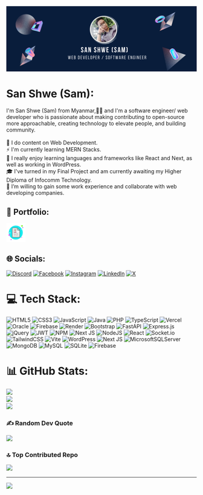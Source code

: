 <img src="https://github.com/Sam-mx/Sam/blob/main/sam-pic.png" >


# San Shwe (Sam):
I'm San Shwe (Sam) from Myanmar,🙆‍♂️ and I'm a software engineer/ web developer who is passionate about making contributing to open-source more approachable, creating technology to elevate people, and building community.
<br><br>🌱 I do content on Web Development.<br>⚡ I'm currently learning MERN Stacks.<br>💞️ I really enjoy learning languages and frameworks like React and Next, as well as working in WordPress.<br>🎓 I've turned in my Final Project and am currently awaiting my Higher Diploma of Infocomm Technology.<br>👀 I’m willing to gain some work experience and collaborate with web developing companies.

## 📝 Portfolio:
<a href="https://sanshwe.vercel.app/"><img src="https://github.com/Sam-mx/Sam/blob/main/portfolio-icon.png" ></a> 


## 🌐 Socials:
[![Discord](https://img.shields.io/badge/Discord-%237289DA.svg?logo=discord&logoColor=white)](https://discord.gg/samx3033) [![Facebook](https://img.shields.io/badge/Facebook-%231877F2.svg?logo=Facebook&logoColor=white)](https://facebook.com/txanshwe) [![Instagram](https://img.shields.io/badge/Instagram-%23E4405F.svg?logo=Instagram&logoColor=white)](https://instagram.com/san_xhwe) [![LinkedIn](https://img.shields.io/badge/LinkedIn-%230077B5.svg?logo=linkedin&logoColor=white)](https://linkedin.com/in/san-shwe-564a32169) [![X](https://img.shields.io/badge/X-black.svg?logo=X&logoColor=white)](https://x.com/sanxhwe?s=21) 

# 💻 Tech Stack:
![HTML5](https://img.shields.io/badge/html5-%23E34F26.svg?style=for-the-badge&logo=html5&logoColor=white) ![CSS3](https://img.shields.io/badge/css3-%231572B6.svg?style=for-the-badge&logo=css3&logoColor=white) ![JavaScript](https://img.shields.io/badge/javascript-%23323330.svg?style=for-the-badge&logo=javascript&logoColor=%23F7DF1E) ![Java](https://img.shields.io/badge/java-%23ED8B00.svg?style=for-the-badge&logo=openjdk&logoColor=white) ![PHP](https://img.shields.io/badge/php-%23777BB4.svg?style=for-the-badge&logo=php&logoColor=white) ![TypeScript](https://img.shields.io/badge/typescript-%23007ACC.svg?style=for-the-badge&logo=typescript&logoColor=white) ![Vercel](https://img.shields.io/badge/vercel-%23000000.svg?style=for-the-badge&logo=vercel&logoColor=white) ![Oracle](https://img.shields.io/badge/Oracle-F80000?style=for-the-badge&logo=oracle&logoColor=white) ![Firebase](https://img.shields.io/badge/firebase-%23039BE5.svg?style=for-the-badge&logo=firebase) ![Render](https://img.shields.io/badge/Render-%46E3B7.svg?style=for-the-badge&logo=render&logoColor=white) ![Bootstrap](https://img.shields.io/badge/bootstrap-%238511FA.svg?style=for-the-badge&logo=bootstrap&logoColor=white) ![FastAPI](https://img.shields.io/badge/FastAPI-005571?style=for-the-badge&logo=fastapi) ![Express.js](https://img.shields.io/badge/express.js-%23404d59.svg?style=for-the-badge&logo=express&logoColor=%2361DAFB) ![jQuery](https://img.shields.io/badge/jquery-%230769AD.svg?style=for-the-badge&logo=jquery&logoColor=white) ![JWT](https://img.shields.io/badge/JWT-black?style=for-the-badge&logo=JSON%20web%20tokens) ![NPM](https://img.shields.io/badge/NPM-%23CB3837.svg?style=for-the-badge&logo=npm&logoColor=white) ![Next JS](https://img.shields.io/badge/Next-black?style=for-the-badge&logo=next.js&logoColor=white) ![NodeJS](https://img.shields.io/badge/node.js-6DA55F?style=for-the-badge&logo=node.js&logoColor=white) ![React](https://img.shields.io/badge/react-%2320232a.svg?style=for-the-badge&logo=react&logoColor=%2361DAFB) ![Socket.io](https://img.shields.io/badge/Socket.io-black?style=for-the-badge&logo=socket.io&badgeColor=010101) ![TailwindCSS](https://img.shields.io/badge/tailwindcss-%2338B2AC.svg?style=for-the-badge&logo=tailwind-css&logoColor=white) ![Vite](https://img.shields.io/badge/vite-%23646CFF.svg?style=for-the-badge&logo=vite&logoColor=white) ![WordPress](https://img.shields.io/badge/WordPress-%23117AC9.svg?style=for-the-badge&logo=WordPress&logoColor=white) ![Next JS](https://img.shields.io/badge/Next-black?style=for-the-badge&logo=next.js&logoColor=white) ![MicrosoftSQLServer](https://img.shields.io/badge/Microsoft%20SQL%20Server-CC2927?style=for-the-badge&logo=microsoft%20sql%20server&logoColor=white) ![MongoDB](https://img.shields.io/badge/MongoDB-%234ea94b.svg?style=for-the-badge&logo=mongodb&logoColor=white) ![MySQL](https://img.shields.io/badge/mysql-%2300000f.svg?style=for-the-badge&logo=mysql&logoColor=white) ![SQLite](https://img.shields.io/badge/sqlite-%2307405e.svg?style=for-the-badge&logo=sqlite&logoColor=white) ![Firebase](https://img.shields.io/badge/Firebase-039BE5?style=for-the-badge&logo=Firebase&logoColor=white)
# 📊 GitHub Stats:
![](https://github-readme-stats.vercel.app/api?username=Sam-mx&theme=radical&hide_border=false&include_all_commits=false&count_private=false)<br/>
![](https://github-readme-streak-stats.herokuapp.com/?user=Sam-mx&theme=radical&hide_border=false)<br/>
![](https://github-readme-stats.vercel.app/api/top-langs/?username=Sam-mx&theme=radical&hide_border=false&include_all_commits=false&count_private=false&layout=compact)

### ✍️ Random Dev Quote
![](https://quotes-github-readme.vercel.app/api?type=horizontal&theme=radical)

### 🔝 Top Contributed Repo
![](https://github-contributor-stats.vercel.app/api?username=Sam-mx&limit=5&theme=radical&combine_all_yearly_contributions=true)

---
[![](https://visitcount.itsvg.in/api?id=Sam-mx&icon=0&color=1)](https://visitcount.itsvg.in)
